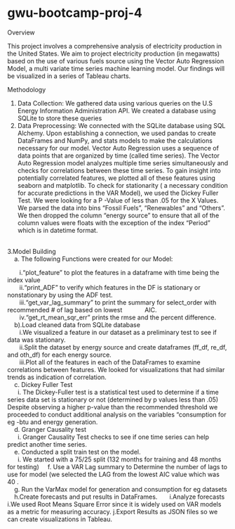 # gwu-bootcamp-proj-4

Overview

This project involves a comprehensive analysis of electricity production in the United States. We aim to project electricity production (in megawatts) based on the use of various fuels source using the Vector Auto Regression Model, a multi variate time series machine learning model. Our findings will be visualized in a series of Tableau charts.

Methodology
1. Data Collection: We gathered data using various queries on the U.S Energy Information Administration API. We created a database using SQLite to store these queries
2. Data Preprocessing: We connected with the SQLite database using SQL Alchemy. Upon establishing a connection, we used pandas to create DataFrames and NumPy, and stats models to make the calculations necessary for our model. Vector Auto Regression uses a sequence of data points that are organized by time (called time series). The Vector Auto Regression model analyzes multiple time series simultaneously and checks for correlations between these time series. To gain insight into potentially correlated features, we plotted all of these features using seaborn and matplotlib. To check for stationarity ( a necessary condition for accurate predictions in the VAR Model), we used the Dickey Fuller Test. We were looking for a P -Value of less than .05 for the X Values. We parsed the data into bins “Fossil Fuels”, “Renewables” and “Others”. We then dropped the column “energy source” to ensure that all of the column values were floats with the exception of the index “Period” which is in datetime format.
<br>
 3.Model Building
<br>
  &nbsp;&nbsp;&nbsp;&nbsp;a. The following Functions were created for our Model:
<br>

 &nbsp;&nbsp;&nbsp;&nbsp;&nbsp;&nbsp; i.“plot_feature” to plot the features in a dataframe with time being the index value
 <br>
 &nbsp;&nbsp;&nbsp;&nbsp;&nbsp;&nbsp; ii.“print_ADF” to verify which features in the DF is stationary or nonstationary by using the ADF test.
 <br>
&nbsp;&nbsp;&nbsp;&nbsp;&nbsp;&nbsp; iii.“get_var_lag_summary” to print the summary for select_order with recommended # of lag based on lowest &nbsp;&nbsp;&nbsp;&nbsp;&nbsp;&nbsp;&nbsp;&nbsp;&nbsp;&nbsp;&nbsp;&nbsp;AIC.
<br>
&nbsp;&nbsp;&nbsp;&nbsp;&nbsp;&nbsp; iv.“get_rt_mean_sqr_err” prints the  rmse and the percent difference.
<br>
&nbsp;&nbsp;&nbsp;&nbsp;b).Load cleaned data from SQLite database
<br>
&nbsp;&nbsp;&nbsp;&nbsp;&nbsp;&nbsp; i.We visualized a feature in our dataset as a preliminary test to see if data was stationary.
<br>
&nbsp;&nbsp;&nbsp;&nbsp;&nbsp;&nbsp; ii.Split the dataset by energy source and create dataframes (ff_df, re_df, and oth_df) for each energy 			source.
<br>
&nbsp;&nbsp;&nbsp;&nbsp;&nbsp;&nbsp; iii.Plot all of the features in each of the DataFrames to examine correlations between features. We looked for visualizations that had similar trends as indication  of correlation.<br>
&nbsp;&nbsp;&nbsp;&nbsp;c. Dickey Fuller Test<br>
&nbsp;&nbsp;&nbsp;&nbsp;&nbsp;&nbsp;i. The Dickey-Fuller test is a statistical test used to determine if a time series data set is stationary or not (determined by p values less than .05) Despite observing a higher p-value than the recommended threshold we proceeded to conduct additional analysis on the variables “consumption for eg -btu and energy generation.<br>
&nbsp;&nbsp;&nbsp;&nbsp;d. Granger Causality test<br>
&nbsp;&nbsp;&nbsp;&nbsp;&nbsp;&nbsp;i. Granger Causality Test checks to see if one time series can help predict another time series. <br>
&nbsp;&nbsp;&nbsp;&nbsp;e. Conducted a split train test on the model.<br>
&nbsp;&nbsp;&nbsp;&nbsp;&nbsp;&nbsp;i. We started with a 75/25 split (132 months for training and 48 months for testing)
&nbsp;&nbsp;&nbsp;&nbsp;f. Use a VAR Lag summary to Determine the number of lags to use for model (we selected the LAG from the lowest AIC value which was 40 .<br>
&nbsp;&nbsp;&nbsp;&nbsp;g. Run the VarMax model for generation and consumption for eg datasets
&nbsp;&nbsp;&nbsp;&nbsp;h.Create forecasts and put results in DataFrames.
&nbsp;&nbsp;&nbsp;&nbsp;&nbsp;&nbsp;i.Analyze forecasts
		i.We used Root Means Square Error since it is widely used on VAR models as a metric for measuring accuracy.
	j.Export Results as JSON files so we can create visualizations in Tableau.
